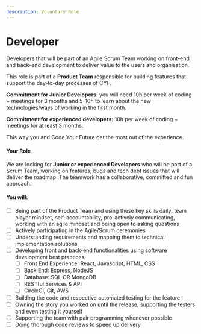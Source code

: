 ```yaml
---
description: Voluntary Role
---
```


# Developer

Developers that will be part of an Agile Scrum Team working on front-end and back-end development to deliver value to the users and organisation.

This role is part of a **Product Team** responsible for building features that support the day-to-day processes of CYF.

**Commitment for Junior Developers**: you will need 10h per week of coding + meetings for 3 months and 5-10h to learn about the new technologies/ways of working in the first month.

**Commitment for experienced developers:** 10h per week of coding + meetings for at least 3 months.&#x20;

This way you and Code Your Future get the most out of the experience.&#x20;



#### **Your Role**

We are looking for **Junior or experienced Developers** who will be part of a Scrum Team, working on features, bugs and tech debt issues that will deliver the roadmap. The teamwork has a collaborative, committed and fun approach.



#### **You will:**

* [ ] Being part of the Product Team and using these key skills daily: team player mindset, self-accountability, pro-actively communicating, working with an agile mindset and being open to asking questions&#x20;
* [ ] Actively participating in the Agile/Scrum ceremonies&#x20;
* [ ] Understanding requirements and mapping them to technical implementation solutions&#x20;
* [ ] Developing front and back-end functionalities using software development best practices&#x20;
  * [ ] Front End Experience: React, Javascript, HTML, CSS&#x20;
  * [ ] Back End: Express, NodeJS&#x20;
  * [ ] Database: SQL OR MongoDB&#x20;
  * [ ] RESTful Services & API&#x20;
  * [ ] CircleCI, Git, AWS&#x20;
* [ ] Building the code and respective automated testing for the feature
* [ ] Owning the story you worked on until the release, supporting the testers and even testing it yourself&#x20;
* [ ] Supporting the team with pair programming whenever possible
* [ ] Doing thorough code reviews to speed up delivery
